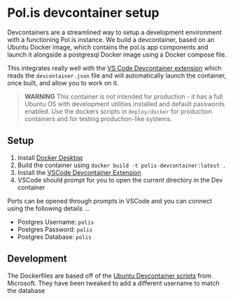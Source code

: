 
# Pol.is devcontainer setup


Devcontainers are a streamlined way to setup a development environment with a functioning Pol.is instance. We build a devcontainer, based on an Ubuntu Docker image, which contains the pol.is app components and launch it alongside a postgresql Docker image using a Docker compose file.

This integrates really well with the [VS Code Devcontainer extension](https://code.visualstudio.com/docs/devcontainers/containers) which reads the `devcontainer.json` file and will automatically launch the container, once built, and allow you to work on it.

> **WARNING** This container is not intended for production - it has a full Ubuntu OS with development utilities installed and default passwords enabled. Use the dockers scripts in `deploy/docker` for production containers and for testing production-like systems.

## Setup

  1. Install [Docker Desktop](https://www.docker.com/products/docker-desktop/)
  2. Build the container using `docker build -t polis-devcontainer:latest .`
  3. Install the [VSCode Devcontainer Extension](https://marketplace.visualstudio.com/items?itemName=ms-vscode-remote.remote-containers)
  4. VSCode should prompt for you to open the current directory in the Dev container

Ports can be opened through prompts in VSCode and you can connect using the following details ...

  * Postgres Username: `polis`
  * Postgres Password: `polis`
  * Postgres Database: `polis`

## Development

The Dockerfiles are based off of the [Ubuntu Devcontainer scripts](https://github.com/microsoft/vscode-dev-containers/tree/main/containers/ubuntu/.devcontainer) from Microsoft. They have been tweaked to add a different username to match the database


